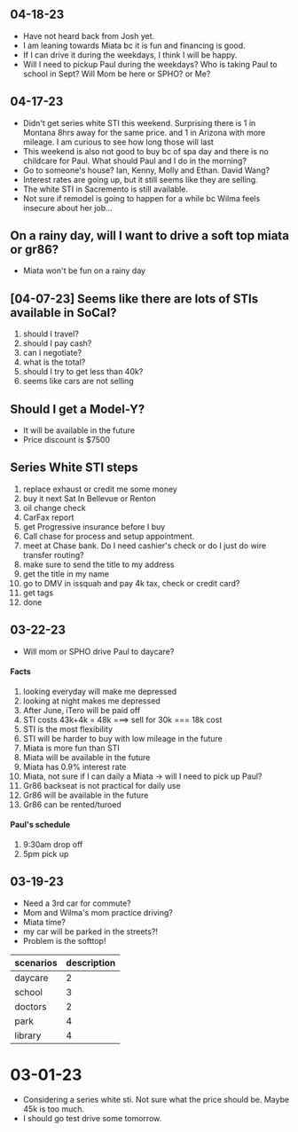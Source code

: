 
## 04-18-23
- Have not heard back from Josh yet.
- I am leaning towards Miata bc it is fun and financing is good.
- If I can drive it during the weekdays, I think I will be happy. 
- Will I need to pickup Paul during the weekdays? Who is taking Paul to school in Sept? Will Mom be here or SPHO? or Me?

## 04-17-23
- Didn't get series white STI this weekend. Surprising there is 1 in Montana 8hrs away for the same price. and 1 in Arizona with more mileage. I am curious to see how long those will last
- This weekend is also not good to buy bc of spa day and there is no childcare for Paul. What should Paul and I do in the morning?
- Go to someone's house? Ian, Kenny, Molly and Ethan. David Wang? 
- Interest rates are going up, but it still seems like they are selling.
- The white STI in Sacremento is still available.
- Not sure if remodel is going to happen for a while bc Wilma feels insecure about her job...

## On a rainy day, will I want to drive a soft top miata or gr86?
- Miata won't be fun on a rainy day 

## [04-07-23] Seems like there are lots of STIs available in SoCal? 
1. should I travel?
2. should I pay cash?
3. can I negotiate?
4. what is the total?
5. should I try to get less than 40k? 
6. seems like cars are not selling

## Should I get a Model-Y?
- It will be available in the future
- Price discount is $7500

## Series White STI steps
1. replace exhaust or credit me some money
2. buy it next Sat In Bellevue or Renton
3. oil change check
4. CarFax report
5. get Progressive insurance before I buy
6. Call chase for process and setup appointment.
7. meet at Chase bank. Do I need cashier's check or do I just do wire transfer routing?
8. make sure to send the title to my address
9. get the title in my name
10. go to DMV in issquah and pay 4k tax, check or credit card? 
11. get tags
12. done







## 03-22-23
- Will mom or SPHO drive Paul to daycare? 

#### Facts
1. looking everyday will make me depressed
2. looking at night makes me depressed
3. After June, iTero will be paid off
4. STI costs 43k+4k = 48k ===> sell for 30k === 18k cost
5. STI is the most flexibility
6. STI will be harder to buy with low mileage in the future
7. Miata is more fun than STI
8. Miata will be available in the future
9. Miata has 0.9% interest rate
10. Miata, not sure if I can daily a Miata -> will I need to pick up Paul?
11. Gr86 backseat is not practical for daily use
12. Gr86 will be available in the future
13. Gr86 can be rented/turoed


#### Paul's schedule
1. 9:30am drop off
2. 5pm pick up

## 03-19-23
- Need a 3rd car for commute?
- Mom and Wilma's mom practice driving?
- Miata time?
- my car will be parked in the streets?!
- Problem is the softtop!


| scenarios | description |
| --------- | ----------- |
| daycare   | 2           |
| school    | 3           |
| doctors   | 2           |
| park      | 4           |
| library   | 4           |



# 03-01-23
* Considering a series white sti. Not sure what the price should be. Maybe 45k is too much.
* I should go test drive some tomorrow.
